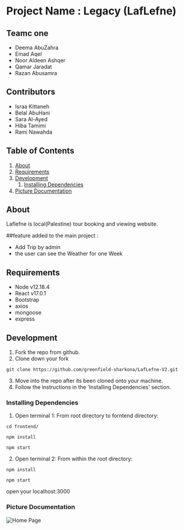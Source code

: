 # Project Name : Legacy (LafLefne)

## Teamc one 
  - Deema AbuZahra
  - Emad Aqel
  - Noor Aldeen Ashqer 
  - Qamar Jaradat
  - Razan Abusamra
## Contributors 
  - Israa Kittaneh
  - Belal AbuHani
  - Sara Al-Ayed
  - Hiba Tamimi
  - Rami Nawahda

## Table of Contents

1. [About](#about)
1. [Requirements](#requirements)
1. [Development](#development)
    1. [Installing Dependencies](#installing-dependencies)
1. [Picture Documentation](#documentation)

## About
Laflefne is local(Palestine) tour booking and viewing website.

##feature added to the main project :
- Add Trip by admin 
- the user can see the Weather for one Week 

## Requirements

- Node v12.18.4
- React v17.0.1
- Bootstrap
- axios
- mongoose
- express

## Development

1. Fork the repo from github.
2. Clone down your fork
```
git clone https://github.com/greenfield-sharkona/LafLefne-V2.git
```
3. Move into the repo after its been cloned onto your machine.
4. Follow the instructions in the 'Installing Dependencies' section.

### Installing Dependencies

1. Open terminal 1: From root directory to forntend directory:
```
cd frontend/
```
```
npm install
```
```
npm start
```
2. Open terminal 2: From within the root directory:
```
npm install
```
```
npm start
```
open your localhost:3000

### Picture Documentation
![Home Page](https://i.imgur.com/T6WHKg9.png)


